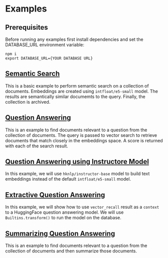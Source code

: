# Examples

## Prerequisites
Before running any examples first install dependencies and set the DATABASE_URL environment variable:
```
npm i
export DATABASE_URL={YOUR DATABASE URL}
```

## [Semantic Search](./semantic_search.js)
This is a basic example to perform semantic search on a collection of documents. Embeddings are created using `intfloat/e5-small` model. The results are semantically similar documemts to the query. Finally, the collection is archived.

## [Question Answering](./question_answering.js)
This is an example to find documents relevant to a question from the collection of documents. The query is passed to vector search to retrieve documents that match closely in the embeddings space. A score is returned with each of the search result.

## [Question Answering using Instructore Model](./question_answering_instructor.js)
In this example, we will use `hknlp/instructor-base` model to build text embeddings instead of the default `intfloat/e5-small` model.

## [Extractive Question Answering](./extractive_question_answering.js)
In this example, we will show how to use `vector_recall` result as a `context` to a HuggingFace question answering model. We will use `Builtins.transform()` to run the model on the database.

## [Summarizing Question Answering](./summarizing_question_answering.js)
This is an example to find documents relevant to a question from the collection of documents and then summarize those documents.
